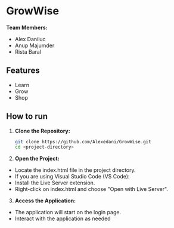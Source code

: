 # GrowWise

**Team Members:**
- Alex Daniluc
- Anup Majumder
- Rista Baral

## Features
- Learn
- Grow
- Shop

## How to run
1. **Clone the Repository:**
   ```bash
   git clone https://github.com/Alexedani/GrowWise.git
   cd <project-directory>

2. **Open the Project:**
 - Locate the index.html file in the project directory.
 - If you are using Visual Studio Code (VS Code):
 - Install the Live Server extension.
 - Right-click on index.html and choose "Open with Live Server".
 3. **Access the Application:**
 - The application will start on the login page.
 - Interact with the application as needed


